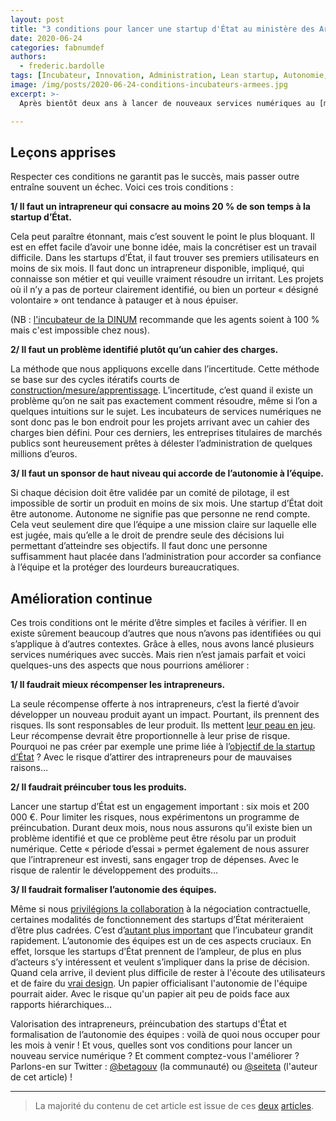 ```yaml
---
layout: post
title: "3 conditions pour lancer une startup d'État au ministère des Armées"
date: 2020-06-24
categories: fabnumdef
authors:
  - frederic.bardolle
tags: [Incubateur, Innovation, Administration, Lean startup, Autonomie, Skin in the game, Préincubation]
image: /img/posts/2020-06-24-conditions-incubateurs-armees.jpg
excerpt: >-
  Après bientôt deux ans à lancer de nouveaux services numériques au [ministère des Armées](https://beta.gouv.fr/approche/incubateurs/fabnumdef.html), nous avons beaucoup appris. À force de voir les mêmes problèmes surgir, nous imposons par exemple désormais trois conditions à chaque nouvelle [startup d’État](https://beta.gouv.fr/incubateurs/) que nous incubons.

---
```


## Leçons apprises

Respecter ces conditions ne garantit pas le succès, mais passer outre entraîne souvent un échec. Voici ces trois conditions :

**1/ Il faut un intrapreneur qui consacre au moins 20 % de son temps à la startup d’État.**

Cela peut paraître étonnant, mais c’est souvent le point le plus bloquant. Il est en effet facile d’avoir une bonne idée, mais la concrétiser est un travail difficile. Dans les startups d’État, il faut trouver ses premiers utilisateurs en moins de six mois. Il faut donc un intrapreneur disponible, impliqué, qui connaisse son métier et qui veuille vraiment résoudre un irritant. Les projets où il n’y a pas de porteur clairement identifié, ou bien un porteur « désigné volontaire » ont tendance à patauger et à nous épuiser.

(NB : [l'incubateur de la DINUM](https://beta.gouv.fr/approche/incubateurs/dinum.html) recommande que les agents soient à 100 % mais c'est impossible chez nous).

**2/ Il faut un problème identifié plutôt qu’un cahier des charges.**

La méthode que nous appliquons excelle dans l’incertitude. Cette méthode se base sur des cycles itératifs courts de [construction/mesure/apprentissage](https://en.wikipedia.org/wiki/Lean_startup). L’incertitude, c’est quand il existe un problème qu’on ne sait pas exactement comment résoudre, même si l’on a quelques intuitions sur le sujet. Les incubateurs de services numériques ne sont donc pas le bon endroit pour les projets arrivant avec un cahier des charges bien défini. Pour ces derniers, les entreprises titulaires de marchés publics sont heureusement prêtes à délester l’administration de quelques millions d’euros.

**3/ Il faut un sponsor de haut niveau qui accorde de l’autonomie à l’équipe.**

Si chaque décision doit être validée par un comité de pilotage, il est impossible de sortir un produit en moins de six mois. Une startup d’État doit être autonome. Autonome ne signifie pas que personne ne rend compte. Cela veut seulement dire que l’équipe a une mission claire sur laquelle elle est jugée, mais qu’elle a le droit de prendre seule des décisions lui permettant d’atteindre ses objectifs. Il faut donc une personne suffisamment haut placée dans l’administration pour accorder sa confiance à l’équipe et la protéger des lourdeurs bureaucratiques.

## Amélioration continue

Ces trois conditions ont le mérite d’être simples et faciles à vérifier. Il en existe sûrement beaucoup d’autres que nous n’avons pas identifiées ou qui s’applique à d’autres contextes. Grâce à elles, nous avons lancé plusieurs services numériques avec succès. Mais rien n’est jamais parfait et voici quelques-uns des aspects que nous pourrions améliorer :

**1/ Il faudrait mieux récompenser les intrapreneurs.**

La seule récompense offerte à nos intrapreneurs, c’est la fierté d’avoir développer un nouveau produit ayant un impact. Pourtant, ils prennent des risques. Ils sont responsables de leur produit. Ils mettent [leur peau en jeu](https://f14e.fr//2019/09/06/skin-in-the-game-startups-detat/). Leur récompense devrait être proportionnelle à leur prise de risque. Pourquoi ne pas créer par exemple une prime liée à l’[objectif de la startup d’État](https://f14e.fr//2019/02/26/des-chevaux-plus-rapides/) ? Avec le risque d’attirer des intrapreneurs pour de mauvaises raisons…

**2/ Il faudrait préincuber tous les produits.**

Lancer une startup d’État est un engagement important : six mois et 200 000 €. Pour limiter les risques, nous expérimentons un programme de préincubation. Durant deux mois, nous nous assurons qu’il existe bien un problème identifié et que ce problème peut être résolu par un produit numérique. Cette « période d’essai » permet également de nous assurer que l’intrapreneur est investi, sans engager trop de dépenses. Avec le risque de ralentir le développement des produits…

**3/ Il faudrait formaliser l’autonomie des équipes.**

Même si nous [privilégions la collaboration](http://agilemanifesto.org/iso/fr/manifesto.html) à la négociation contractuelle, certaines modalités de fonctionnement des startups d’État mériteraient d’être plus cadrées. C’est d’[autant plus important](https://f14e.fr//2020/02/21/secrets-doc-interne/) que l’incubateur grandit rapidement. L’autonomie des équipes est un de ces aspects cruciaux. En effet, lorsque les startups d’État prennent de l’ampleur, de plus en plus d’acteurs s’y intéressent et veulent s’impliquer dans la prise de décision. Quand cela arrive, il devient plus difficile de rester à l'écoute des utilisateurs et de faire du [vrai design](https://f14e.fr//2019/03/29/design-d%C3%A9tat-design-%C3%A9thique/). Un papier officialisant l'autonomie de l'équipe pourrait aider. Avec le risque qu'un papier ait peu de poids face aux rapports hiérarchiques…

Valorisation des intrapreneurs, préincubation des startups d'État et formalisation de l’autonomie des équipes : voilà de quoi nous occuper pour les mois à venir ! Et vous, quelles sont vos conditions pour lancer un nouveau service numérique ? Et comment comptez-vous l'améliorer ? Parlons-en sur Twitter : [@betagouv](https://twitter.com/BetaGouv/) (la communauté) ou [@seiteta](https://twitter.com/seiteta/) (l'auteur de cet article) !

---
> La majorité du contenu de cet article est issue de ces [deux](https://f14e.fr/2020/05/07/conditions-startup-d-etat/) [articles](https://f14e.fr/2020/05/22/ameliorations-accompagnement-startups-d-etat/).

